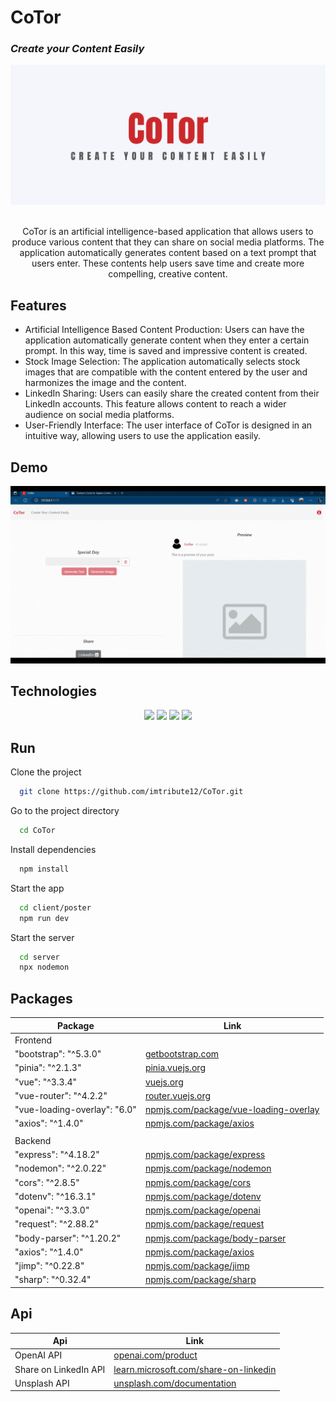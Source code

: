 # CoTor

<h3> <i> Create your Content Easily </i> </h3>

<p align="center">
  <img src="/assets/banner.png" >
</p>

<p align="center">
  <br>
  CoTor is an artificial intelligence-based application that allows users to produce various content that they can share on social media platforms. The application automatically generates content based on a text prompt that users enter. These contents help users save time and create more compelling, creative content.
</p>

## Features

- Artificial Intelligence Based Content Production: Users can have the application automatically generate content when they enter a certain prompt. In this way, time is saved and impressive content is created.
- Stock Image Selection: The application automatically selects stock images that are compatible with the content entered by the user and harmonizes the image and the content.
- LinkedIn Sharing: Users can easily share the created content from their LinkedIn accounts. This feature allows content to reach a wider audience on social media platforms.
- User-Friendly Interface: The user interface of CoTor is designed in an intuitive way, allowing users to use the application easily.

## Demo

<p align="center">
  <img src="assets/demo.gif" >

</p>

<!-- ## UI

<p align="center">
  <img src="/assets/ui.png" >
</p> -->

## Technologies

<p align="center">
  <img src="https://img.shields.io/badge/Vue.js-35495E?style=for-the-badge&logo=vuedotjs&logoColor=4FC08D" />
  <img src="https://img.shields.io/badge/HTML5-E34F26?style=for-the-badge&logo=html5&logoColor=white" />
  <img src="https://img.shields.io/badge/JavaScript-323330?style=for-the-badge&logo=javascript&logoColor=F7DF1E" />
  <img src="https://img.shields.io/badge/Node.js-339933?style=for-the-badge&logo=nodedotjs&logoColor=white" />
  
  
</p>

## Run

Clone the project

```bash
  git clone https://github.com/imtribute12/CoTor.git
```

Go to the project directory

```bash
  cd CoTor
```

Install dependencies

```bash
  npm install
```

Start the app

```bash
  cd client/poster
  npm run dev
```

Start the server

```bash
  cd server
  npx nodemon
```

## Packages

| Package                      | Link                                                                                       |
| ---------------------------- | ------------------------------------------------------------------------------------------ |
| Frontend                     |
| "bootstrap": "^5.3.0"        | [getbootstrap.com](https://getbootstrap.com/)                                              |
| "pinia": "^2.1.3"            | [pinia.vuejs.org](https://pinia.vuejs.org/)                                                |
| "vue": "^3.3.4"              | [vuejs.org](https://vuejs.org/)                                                            |
| "vue-router": "^4.2.2"       | [router.vuejs.org](https://router.vuejs.org/)                                              |
| "vue-loading-overlay": "6.0" | [npmjs.com/package/vue-loading-overlay](https://www.npmjs.com/package/vue-loading-overlay) |
| "axios": "^1.4.0"            | [npmjs.com/package/axios](https://www.npmjs.com/package/axios)                             |
|                              |
| Backend                      |
| "express": "^4.18.2"         | [npmjs.com/package/express](https://www.npmjs.com/package/express)                         |
| "nodemon": "^2.0.22"         | [npmjs.com/package/nodemon](https://www.npmjs.com/package/nodemon)                         |
| "cors": "^2.8.5"             | [npmjs.com/package/cors](https://www.npmjs.com/package/cors)                               |
| "dotenv": "^16.3.1"          | [npmjs.com/package/dotenv](https://www.npmjs.com/package/dotenv)                           |
| "openai": "^3.3.0"           | [npmjs.com/package/openai](https://www.npmjs.com/package/openai)                           |
| "request": "^2.88.2"         | [npmjs.com/package/request](https://www.npmjs.com/package/request)                         |
| "body-parser": "^1.20.2"     | [npmjs.com/package/body-parser](https://www.npmjs.com/package/body-parser)                 |
| "axios": "^1.4.0"            | [npmjs.com/package/axios](https://www.npmjs.com/package/axios)                             |
| "jimp": "^0.22.8"            | [npmjs.com/package/jimp](https://www.npmjs.com/package/jimp)                               |
| "sharp": "^0.32.4"           | [npmjs.com/package/sharp](https://www.npmjs.com/package/sharp)                             |

## Api

| Api                   | Link                                                                                                                                   |
| --------------------- | -------------------------------------------------------------------------------------------------------------------------------------- |
| OpenAI API            | [openai.com/product](https://openai.com/product)                                                                                       |
| Share on LinkedIn API | [learn.microsoft.com/share-on-linkedin](https://learn.microsoft.com/en-us/linkedin/consumer/integrations/self-serve/share-on-linkedin) |
| Unsplash API          | [unsplash.com/documentation](https://unsplash.com/documentation#search-photos)                                                         |
